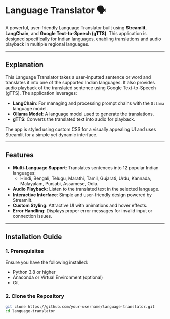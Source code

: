 # Language Translator 🗣️

A powerful, user-friendly Language Translator built using **Streamlit**, **LangChain**, and **Google Text-to-Speech (gTTS)**. This application is designed specifically for Indian languages, enabling translations and audio playback in multiple regional languages.

---

## **Explanation**

This Language Translator takes a user-inputted sentence or word and translates it into one of the supported Indian languages. It also provides audio playback of the translated sentence using Google Text-to-Speech (gTTS). The application leverages:

- **LangChain**: For managing and processing prompt chains with the `Ollama` language model.
- **Ollama Model**: A language model used to generate the translations.
- **gTTS**: Converts the translated text into audio for playback.

The app is styled using custom CSS for a visually appealing UI and uses Streamlit for a simple yet dynamic interface.

---

## **Features**

- **Multi-Language Support**: Translates sentences into 12 popular Indian languages:
  - Hindi, Bengali, Telugu, Marathi, Tamil, Gujarati, Urdu, Kannada, Malayalam, Punjabi, Assamese, Odia.
- **Audio Playback**: Listen to the translated text in the selected language.
- **Interactive Interface**: Simple and user-friendly design powered by Streamlit.
- **Custom Styling**: Attractive UI with animations and hover effects.
- **Error Handling**: Displays proper error messages for invalid input or connection issues.

---

## **Installation Guide**

### **1. Prerequisites**
Ensure you have the following installed:
- Python 3.8 or higher
- Anaconda or Virtual Environment (optional)
- Git

### **2. Clone the Repository**
```bash
git clone https://github.com/your-username/language-translator.git
cd language-translator

